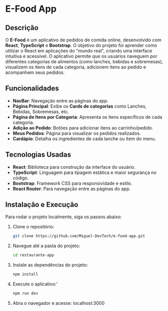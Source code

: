 # E-Food App

## Descrição

O **E-Food** é um aplicativo de pedidos de comida online, desenvolvido com **React**, **TypeScript** e **Bootstrap**. O objetivo do projeto foi aprender como utilizar o React em aplicações do "mundo real", criando uma interface intuitiva e acessível. O aplicativo permite que os usuários naveguem por diferentes categorias de alimentos (como lanches, bebidas e sobremesas), visualizem os itens de cada categoria, adicionem itens ao pedido e acompanhem seus pedidos.

## Funcionalidades

- **NavBar**: Navegação entre as páginas do app.
- **Página Principal**: Exibe os **Cards de categorias** como Lanches, Bebidas, Sobremesas, etc.
- **Página de Itens por Categoria**: Apresenta os itens específicos de cada categoria.
- **Adição ao Pedido**: Botões para adicionar itens ao carrinho/pedido.
- **Meus Pedidos**: Página para visualizar os pedidos realizados.
- **Cardápio**: Detalha os ingredientes de cada lanche ou item do menu.

## Tecnologias Usadas

- **React**: Biblioteca para construção da interface do usuário.
- **TypeScript**: Linguagem para tipagem estática e maior segurança no código.
- **Bootstrap**: Framework CSS para responsividade e estilo.
- **React Router**: Para navegação entre as páginas do app.

## Instalação e Execução

Para rodar o projeto localmente, siga os passos abaixo:

1. Clone o repositório:
   ```bash
   git clone https://github.com/Miguel-DevTech/e-food-app.git

2. Navegue até a pasta do projeto:
   ```bash
   cd restaurante-app
   
3. Instale as dependências do projeto:
   ```bash
   npm install

4. Execute o aplicativo:'
   ```bash
   npm run dev

5. Abra o navegador e acesse:
   localhost:3000
   
